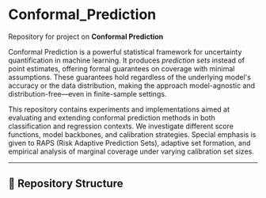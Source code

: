# Conformal_Prediction

Repository for project on **Conformal Prediction**

Conformal Prediction is a powerful statistical framework for uncertainty quantification in machine learning. It produces *prediction sets* instead of point estimates, offering formal guarantees on coverage with minimal assumptions. These guarantees hold regardless of the underlying model's accuracy or the data distribution, making the approach model-agnostic and distribution-free—even in finite-sample settings.

This repository contains experiments and implementations aimed at evaluating and extending conformal prediction methods in both classification and regression contexts. We investigate different score functions, model backbones, and calibration strategies. Special emphasis is given to RAPS (Risk Adaptive Prediction Sets), adaptive set formation, and empirical analysis of marginal coverage under varying calibration set sizes.

---

## 📁 Repository Structure

